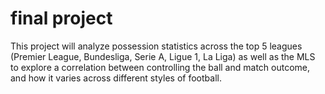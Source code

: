 # final project
 This project will analyze possession statistics across the top 5 leagues (Premier League, Bundesliga, Serie A, Ligue 1, La Liga) as well as the MLS to explore a correlation between controlling the ball and match outcome, and how it varies across different styles of football.


